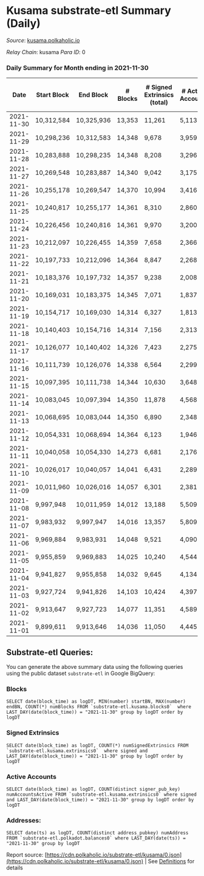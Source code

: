 # Kusama substrate-etl Summary (Daily)

_Source_: [kusama.polkaholic.io](https://kusama.polkaholic.io)

*Relay Chain*: kusama
*Para ID*: 0



### Daily Summary for Month ending in 2021-11-30


| Date | Start Block | End Block | # Blocks | # Signed Extrinsics (total) | # Active Accounts | # Passive | # New | # Addresses with Balances | # Events | # Transfers | # XCM Transfers In | # XCM Transfers Out |
| ---- | ----------- | --------- | -------- | --------------------------- | ----------------- | --------- | ----- | ------------------------- | -------- | ----------- | ------------------ | ------------------- |
| 2021-11-30 | 10,312,584 | 10,325,936 | 13,353  | 11,261 | 5,113 |  |  | 222,747 | 409,765 | 8,637 ($131,521,071.44) | 180 ($924,339.80) | 138 ($1,339,301.04) |
| 2021-11-29 | 10,298,236 | 10,312,583 | 14,348  | 9,678 | 3,959 |  |  |  | 408,874 | 6,430 ($28,376,266.30) | 153 ($1,688,524.75) | 157 ($822,320.24) |
| 2021-11-28 | 10,283,888 | 10,298,235 | 14,348  | 8,208 | 3,296 |  |  |  | 380,323 | 5,120 ($25,573,170.16) | 170 ($690,517.37) | 121 ($4,721,342.25) |
| 2021-11-27 | 10,269,548 | 10,283,887 | 14,340  | 9,042 | 3,175 |  |  |  | 333,899 | 11,990 ($42,627,395.75) | 165 ($991,360.87) | 111 ($304,912.03) |
| 2021-11-26 | 10,255,178 | 10,269,547 | 14,370  | 10,994 | 3,416 |  |  |  | 367,558 | 7,140 ($22,324,066.23) | 127 ($635,539.03) | 116 ($1,261,438.93) |
| 2021-11-25 | 10,240,817 | 10,255,177 | 14,361  | 8,310 | 2,860 |  |  |  | 321,304 | 4,463 ($41,966,334.46) | 160 ($693,730.61) | 103 ($531,955.68) |
| 2021-11-24 | 10,226,456 | 10,240,816 | 14,361  | 9,970 | 3,200 |  |  |  | 347,169 | 5,635 ($18,314,812.92) | 114 ($623,595.81) | 169 ($1,636,004.41) |
| 2021-11-23 | 10,212,097 | 10,226,455 | 14,359  | 7,658 | 2,366 |  |  |  | 317,415 | 5,967 ($17,674,246.61) | 121 ($249,500.86) | 142 ($438,177.05) |
| 2021-11-22 | 10,197,733 | 10,212,096 | 14,364  | 8,847 | 2,268 |  |  |  | 353,404 | 4,719 ($37,723,784.99) | 101 ($6,967,508.43) | 166 ($1,309,844.19) |
| 2021-11-21 | 10,183,376 | 10,197,732 | 14,357  | 9,238 | 2,008 |  |  |  | 328,377 | 4,439 ($8,192,365.87) | 131 ($607,653.24) | 136 ($386,145.71) |
| 2021-11-20 | 10,169,031 | 10,183,375 | 14,345  | 7,071 | 1,837 |  |  |  | 303,207 | 3,459 ($9,435,117.34) | 108 ($222,671.07) | 134 ($2,973,767.52) |
| 2021-11-19 | 10,154,717 | 10,169,030 | 14,314  | 6,327 | 1,813 |  |  |  | 316,494 | 2,601 ($13,058,328.37) | 120 ($694,376.85) | 152 ($815,276.75) |
| 2021-11-18 | 10,140,403 | 10,154,716 | 14,314  | 7,156 | 2,313 |  |  |  | 318,244 | 3,325 ($21,145,396.66) | 142 ($1,788,818.97) | 295 ($1,246,365.38) |
| 2021-11-17 | 10,126,077 | 10,140,402 | 14,326  | 7,423 | 2,275 |  |  |  | 313,415 | 4,012 ($26,823,203.37) | 168 ($1,648,909.50) | 160 ($1,689,102.93) |
| 2021-11-16 | 10,111,739 | 10,126,076 | 14,338  | 6,564 | 2,299 |  |  |  | 316,687 | 4,182 ($25,922,276.45) | 116 ($989,257.36) | 233 ($1,201,566.40) |
| 2021-11-15 | 10,097,395 | 10,111,738 | 14,344  | 10,630 | 3,648 |  |  |  | 361,751 | 6,012 ($78,512,517.12) | 126 ($1,111,149.44) | 144 ($976,737.43) |
| 2021-11-14 | 10,083,045 | 10,097,394 | 14,350  | 11,878 | 4,568 |  |  |  | 361,719 | 8,273 ($18,108,917.81) | 184 ($1,186,696.83) | 201 ($1,391,072.17) |
| 2021-11-13 | 10,068,695 | 10,083,044 | 14,350  | 6,890 | 2,348 |  |  |  | 308,534 | 3,794 ($13,909,082.81) | 128 ($484,848.70) | 198 ($915,955.22) |
| 2021-11-12 | 10,054,331 | 10,068,694 | 14,364  | 6,123 | 1,946 |  |  |  | 313,782 | 2,878 ($16,095,753.36) | 117 ($864,352.09) | 193 ($2,975,606.07) |
| 2021-11-11 | 10,040,058 | 10,054,330 | 14,273  | 6,681 | 2,176 |  |  |  | 311,359 | 3,173 ($48,288,619.12) | 146 ($910,268.56) | 167 ($2,206,935.94) |
| 2021-11-10 | 10,026,017 | 10,040,057 | 14,041  | 6,431 | 2,289 |  |  |  | 305,206 | 3,340 ($20,193,093.36) | 230 ($7,476,229.83) | 201 ($2,972,055.01) |
| 2021-11-09 | 10,011,960 | 10,026,016 | 14,057  | 6,301 | 2,381 |  |  |  | 301,528 | 3,102 ($16,818,239.50) | 142 ($998,499.34) | 176 ($1,407,268.52) |
| 2021-11-08 | 9,997,948 | 10,011,959 | 14,012  | 13,188 | 5,509 |  |  |  | 381,189 | 8,923 ($38,401,207.78) | 211 ($809,358.48) | 261 ($1,308,061.35) |
| 2021-11-07 | 9,983,932 | 9,997,947 | 14,016  | 13,357 | 5,809 |  |  |  | 373,905 | 10,824 ($38,581,495.02) | 291 ($1,390,418.33) | 289 ($1,301,275.12) |
| 2021-11-06 | 9,969,884 | 9,983,931 | 14,048  | 9,521 | 4,090 |  |  |  | 327,247 | 7,358 ($33,866,695.84) | 203 ($2,071,402.56) | 308 ($2,249,465.96) |
| 2021-11-05 | 9,955,859 | 9,969,883 | 14,025  | 10,240 | 4,544 |  |  |  | 347,596 | 7,222 ($60,276,394.95) | 150 ($974,503.35) | 188 ($3,332,416.83) |
| 2021-11-04 | 9,941,827 | 9,955,858 | 14,032  | 9,645 | 4,134 |  |  |  | 331,243 | 6,699 ($44,305,872.32) | 175 ($1,654,924.23) | 268 ($3,160,213.97) |
| 2021-11-03 | 9,927,724 | 9,941,826 | 14,103  | 10,424 | 4,397 |  |  |  | 336,693 | 7,334 ($58,088,070.29) | 234 ($1,486,929.26) | 262 ($1,123,672.69) |
| 2021-11-02 | 9,913,647 | 9,927,723 | 14,077  | 11,351 | 4,589 |  |  |  | 351,108 | 7,855 ($57,845,309.53) | 244 ($1,302,563.39) | 199 ($795,987.57) |
| 2021-11-01 | 9,899,611 | 9,913,646 | 14,036  | 11,050 | 4,445 |  |  |  | 356,565 | 8,438 ($52,845,669.43) | 192 ($2,265,152.34) | 202 ($1,215,810.02) |

## Substrate-etl Queries:
You can generate the above summary data using the following queries using the public dataset `substrate-etl` in Google BigQuery:


### Blocks
```
SELECT date(block_time) as logDT, MIN(number) startBN, MAX(number) endBN, COUNT(*) numBlocks FROM `substrate-etl.kusama.blocks0`  where LAST_DAY(date(block_time)) = "2021-11-30" group by logDT order by logDT
```


### Signed Extrinsics
```
SELECT date(block_time) as logDT, COUNT(*) numSignedExtrinsics FROM `substrate-etl.kusama.extrinsics0`  where signed and LAST_DAY(date(block_time)) = "2021-11-30" group by logDT order by logDT
```


### Active Accounts
```
SELECT date(block_time) as logDT, COUNT(distinct signer_pub_key) numAccountsActive FROM `substrate-etl.kusama.extrinsics0` where signed and LAST_DAY(date(block_time)) = "2021-11-30" group by logDT order by logDT
```


### Addresses:
```
SELECT date(ts) as logDT, COUNT(distinct address_pubkey) numAddress FROM `substrate-etl.polkadot.balances0` where LAST_DAY(date(ts)) = "2021-11-30" group by logDT
```



Report source: [https://cdn.polkaholic.io/substrate-etl/kusama/0.json](https://cdn.polkaholic.io/substrate-etl/kusama/0.json) | See [Definitions](/DEFINITIONS.md) for details
